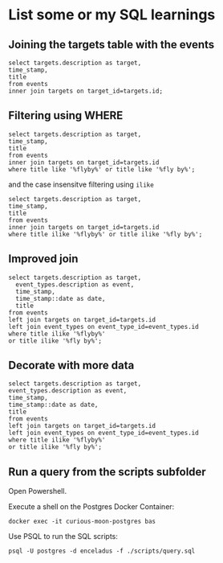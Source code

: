 # List some or my SQL learnings

## Joining the targets table with the events

```
select targets.description as target,
time_stamp,
title
from events
inner join targets on target_id=targets.id;
```

## Filtering using WHERE

```
select targets.description as target,
time_stamp,
title
from events
inner join targets on target_id=targets.id
where title like '%flyby%' or title like '%fly by%';
```

and the case insensitve filtering using `ilike`

```
select targets.description as target,
time_stamp,
title
from events
inner join targets on target_id=targets.id
where title ilike '%flyby%' or title ilike '%fly by%';
```

## Improved join

```
select targets.description as target,
  event_types.description as event,
  time_stamp,
  time_stamp::date as date,
  title
from events
left join targets on target_id=targets.id
left join event_types on event_type_id=event_types.id
where title ilike '%flyby%'
or title ilike '%fly by%';
```

## Decorate with more data

```
select targets.description as target,
event_types.description as event,
time_stamp,
time_stamp::date as date,
title
from events
left join targets on target_id=targets.id
left join event_types on event_type_id=event_types.id
where title ilike '%flyby%'
or title ilike '%fly by%';
```

## Run a query from the scripts subfolder

Open Powershell.

Execute a shell on the Postgres Docker Container:

`docker exec -it curious-moon-postgres bas`

Use PSQL to run the SQL scripts:

`psql -U postgres -d enceladus -f ./scripts/query.sql`
